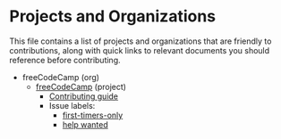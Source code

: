 # Projects and Organizations

This file contains a list of projects and organizations that are friendly to
contributions, along with quick links to relevant documents you should reference
before contributing.

- freeCodeCamp (org)
    - [freeCodeCamp](https://github.com/FreeCodeCamp/FreeCodeCamp/) (project)
        - [Contributing guide](https://github.com/FreeCodeCamp/FreeCodeCamp/blob/staging/CONTRIBUTING.md)
        - Issue labels:
            - [first-timers-only](https://github.com/FreeCodeCamp/FreeCodeCamp/issues?q=is%3Aopen+is%3Aissue+label%3Afirst-timers-only)
            - [help wanted](https://github.com/freeCodeCamp/freeCodeCamp/issues?q=is%3Aopen+is%3Aissue+label%3A%22help+wanted%22)

